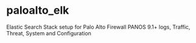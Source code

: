 # paloalto_elk
Elastic Search Stack setup for Palo Alto Firewall PANOS 9.1+ logs, Traffic, Threat, System and Configuration 
